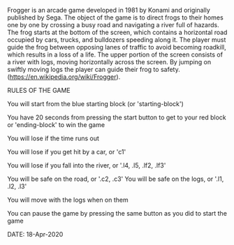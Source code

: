 Frogger is an arcade game developed in 1981 by Konami and originally published by Sega. The object of the game is to direct frogs to their homes one by one by crossing a busy road and navigating a river full of hazards. The frog starts at the bottom of the screen, which contains a horizontal road occupied by cars, trucks, and bulldozers speeding along it. The player must guide the frog between opposing lanes of traffic to avoid becoming roadkill, which results in a loss of a life. The upper portion of the screen consists of a river with logs, moving horizontally across the screen. By jumping on swiftly moving logs the player can guide their frog to safety. (https://en.wikipedia.org/wiki/Frogger).

RULES OF THE GAME

You will start from the blue starting block (or 'starting-block')

You have 20 seconds from pressing the start button to get to your red block or 'ending-block' to win the game

You will lose if the time runs out

You will lose if you get hit by a car, or 'c1'

You will lose if you fall into the river, or '.l4, .l5, .lf2, .lf3'

You will be safe on the road, or '.c2, .c3'
You will be safe on the logs, or '.l1, .l2, .l3'

You will move with the logs when on them

You can pause the game by pressing the same button as you did to start the game

DATE: 18-Apr-2020